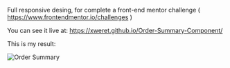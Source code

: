 Full responsive desing, for complete a front-end mentor challenge ( https://www.frontendmentor.io/challenges ) 

You can see it live at: https://xweret.github.io/Order-Summary-Component/ 

This is my result: 

![Order Summary](https://user-images.githubusercontent.com/95048921/166524300-73b80860-7665-4977-922f-7a20797aa082.png)
